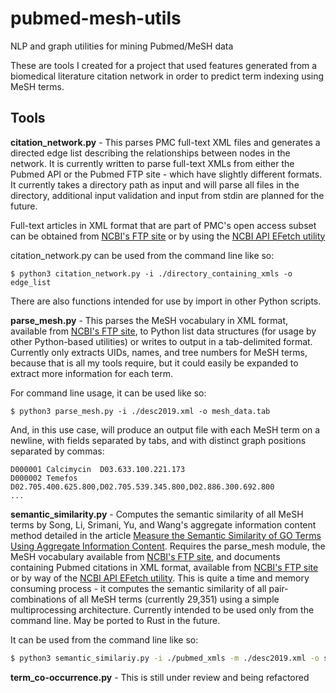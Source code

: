 # pubmed-mesh-utils
NLP and graph utilities for mining Pubmed/MeSH data

These are tools I created for a project that used features generated from a biomedical literature citation network in order to predict term indexing using MeSH terms.

## Tools
**citation_network.py** - This parses PMC full-text XML files and generates a directed edge list describing the relationships between nodes in the network. It is currently written to parse full-text XMLs from either the Pubmed API or the Pubmed FTP site - which have slightly different formats. It currently takes a directory path as input and will parse all files in the directory, additional input validation and input from stdin are planned for the future.

Full-text articles in XML format that are part of PMC's open access subset can be obtained from [NCBI's FTP site](https://ftp.ncbi.nlm.nih.gov/pub/pmc/oa_bulk/) or by using the [NCBI API EFetch utility](https://www.ncbi.nlm.nih.gov/books/NBK25499/#chapter4.EFetch)

citation_network.py can be used from the command line like so:
```
$ python3 citation_network.py -i ./directory_containing_xmls -o edge_list
```
There are also functions intended for use by import in other Python scripts.

**parse_mesh.py** - This parses the MeSH vocabulary in XML format, available from [NCBI's FTP site](ftp://nlmpubs.nlm.nih.gov/online/mesh/MESH_FILES/xmlmesh/), to Python list data structures (for usage by other Python-based utilities) or writes to output in a tab-delimited format. Currently only extracts UIDs, names, and tree numbers for MeSH terms, because that is all my tools require, but it could easily be expanded to extract more information for each term.

For command line usage, it can be used like so:
```
$ python3 parse_mesh.py -i ./desc2019.xml -o mesh_data.tab
```
And, in this use case, will produce an output file with each MeSH term on a newline, with fields separated by tabs, and with distinct graph positions separated by commas:
```
D000001	Calcimycin	D03.633.100.221.173
D000002	Temefos	D02.705.400.625.800,D02.705.539.345.800,D02.886.300.692.800
...
```

**semantic_similarity.py** - Computes the semantic similarity of all MeSH terms by Song, Li, Srimani, Yu, and Wang's aggregate information content method detailed in the article [Measure the Semantic Similarity of GO Terms Using Aggregate Information Content](https://www.ncbi.nlm.nih.gov/pubmed/26356015). Requires the parse_mesh module, the MeSH vocabulary available from [NCBI's FTP site](ftp://nlmpubs.nlm.nih.gov/online/mesh/MESH_FILES/xmlmesh/), and documents containing Pubmed citations in XML format, available from [NCBI's FTP site](https://ftp.ncbi.nlm.nih.gov/pubmed/baseline/) or by way of the [NCBI API EFetch utility](https://www.ncbi.nlm.nih.gov/books/NBK25499/#chapter4.EFetch). This is quite a time and memory consuming process - it computes the semantic similarity of all pair-combinations of all MeSH terms (currently 29,351) using a simple multiprocessing architecture. Currently intended to be used only from the command line. May be ported to Rust in the future.

It can be used from the command line like so:
```bash
$ python3 semantic_similariy.py -i ./pubmed_xmls -m ./desc2019.xml -o semantic_similarities.csv
```

**term_co-occurrence.py** - This is still under review and being refactored
